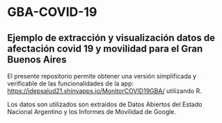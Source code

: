 # GBA-COVID-19

## Ejemplo de extracción y visualización datos de afectación covid 19 y movilidad para el Gran Buenos Aires

El presente repositorio permite obtener una versión simplificada y verificable de las funcionalidades de la app: https://idepsalud21.shinyapps.io/MonitorCOVID19GBA/
utilizando R.

Los datos son utilizados son extraidos de Datos Abiertos del Estado Nacional Argentino y los Informes de Movilidad de Google.
